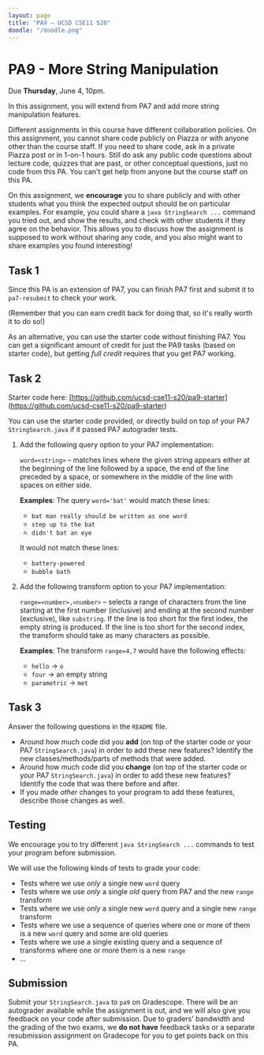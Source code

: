 ```yaml
---
layout: page
title: "PA9 – UCSD CSE11 S20"
doodle: "/doodle.png"
---
```


# PA9 - More String Manipulation
Due **Thursday**, June 4, 10pm.

In this assignment, you will extend from PA7 and add more string manipulation 
features. 

Different assignments in this course have different collaboration policies.
On this assignment, you cannot share code publicly on Piazza or with anyone
other than the course staff. If you need to share code, ask in a private
Piazza post or in 1-on-1 hours. Still do ask any public code questions about
lecture code, quizzes that are past, or other conceptual questions, just no
code from this PA. You can't get help from anyone but the course staff on
this PA.

On this assignment, we **encourage** you to share publicly and with other
students what you think the expected output should be on particular examples.
For example, you could share a `java StringSearch ...` command you tried out,
and show the results, and check with other students if they agree on the
behavior. This allows you to discuss how the assignment is supposed to work
without sharing any code, and you also might want to share examples you found
interesting!


## Task 1

Since this PA is an extension of PA7, you can finish PA7 first and submit it 
to `pa7-resubmit` to check your work. 

(Remember that you can earn credit back for doing that, so it's really worth
it to do so!)

As an alternative, you can use the starter code without finishing PA7. You can 
get a significant amount of credit for just the PA9 tasks (based on starter code), 
but getting _full credit_ requires that you get PA7 working. 


## Task 2
Starter code here: 
[https://github.com/ucsd-cse11-s20/pa9-starter] (https://github.com/ucsd-cse11-s20/pa9-starter)

You can use the starter code provided, or directly build
on top of your PA7 `StringSearch.java` if it passed PA7 autograder tests. 


1. Add the following query option to your PA7 implementation:

    `word=<string>` – matches lines where the given string appears either
    at the beginning of the line followed by a space, the end of the line
    preceded by a space, or somewhere in the middle of the line with spaces on
    either side.

    **Examples**: The query `word='bat'` would match these lines:

    - `bat man really should be written as one word`
    - `step up to the bat`
    - `didn't bat an eye`

    It would not match these lines:

    - `battery-powered`
    - `bubble bath`

2. Add the following transform option to your PA7 implementation:

    `range=<number>,<number>` – selects a range of characters from the line
    starting at the first number (inclusive) and ending at the second number
    (exclusive), like `substring`. If the line is too short for the first
    index, the empty string is produced. If the line is too short for the
    second index, the transform should take as many characters as possible.

    **Examples**: The transform `range=4,7` would have the following effects:

    - `hello` → `o`
    - `four` → an empty string
    - `parametric` → `met`

## Task 3

Answer the following questions in the `README` file.

- Around how much code did you **add** (on top of the starter code or your PA7 `StringSearch.java`) 
in order to add these new features?
Identify the new classes/methods/parts of methods that were added.
- Around how much code did you **change** (on top of the starter code or your PA7 `StringSearch.java`) 
in order to add these new features?
Identify the code that was there before and after.
- If you made _other_ changes to your program to add these features,
describe those changes as well.



## Testing

We encourage you to try different `java StringSearch ...` commands to test your 
program before submission. 

We will use the following kinds of tests to grade your code:
- Tests where we use *only* a single new `word` query
- Tests where we use *only* a single *old* query from PA7 and the new `range` transform
- Tests where we use *only* a single new `word` query and a single new `range` transform
- Tests where we use a sequence of queries where one or more of them is a new `word` query and some are old queries
- Tests where we use a single existing query and a sequence of transforms where one or more them is a new `range`
- ...


## Submission

Submit your `StringSearch.java` to `pa9` on Gradescope. There will be an 
autograder available while the assignment is out, and we will also give you 
feedback on your code after submission. Due to graders' bandwidth and the 
grading of the two exams, we **do not have** feedback tasks or a separate 
resubmission assignment on Gradecope for you to get points back on this PA. 
